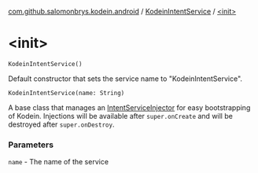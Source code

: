 [com.github.salomonbrys.kodein.android](../index.md) / [KodeinIntentService](index.md) / [&lt;init&gt;](.)

# &lt;init&gt;

`KodeinIntentService()`

Default constructor that sets the service name to "KodeinIntentService".

`KodeinIntentService(name: String)`

A base class that manages an [IntentServiceInjector](../-intent-service-injector/index.md) for easy bootstrapping of Kodein.
Injections will be available after `super.onCreate` and will be destroyed after `super.onDestroy`.

### Parameters

`name` - The name of the service